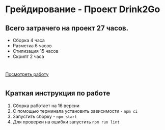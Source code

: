 # Грейдирование - Проект Drink2Go
## Всего затрачего на проект 27 часов.
- Сборка 4 часа
- Разметка 6 часов
- Стилизация 15 часов
- Скрипт 2 часа
#
[Посмотреть работу](https://slaastenkaa.github.io/Drink2Go/)
#
## Краткая инструкция по работе
1. Сборка работает на 16 версии
2. С помощью терминала установить зависимости - `npm ci`
3. Запустить сборку - `npm start`
4. Для проверки на ошибки запустить `npm run lint`
